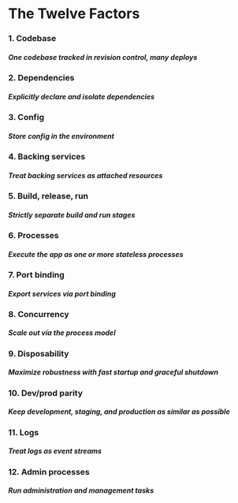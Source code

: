 # The Twelve Factors
### 1. Codebase
##### One codebase tracked in revision control, many deploys
### 2. Dependencies
##### Explicitly declare and isolate dependencies
### 3. Config
##### Store config in the environment
### 4. Backing services
##### Treat backing services as attached resources
### 5. Build, release, run
##### Strictly separate build and run stages
### 6. Processes
##### Execute the app as one or more stateless processes
### 7. Port binding
##### Export services via port binding
### 8. Concurrency
##### Scale out via the process model
### 9. Disposability
##### Maximize robustness with fast startup and graceful shutdown
### 10. Dev/prod parity
##### Keep development, staging, and production as similar as possible
### 11. Logs
##### Treat logs as event streams
### 12. Admin processes
##### Run administration and management tasks
